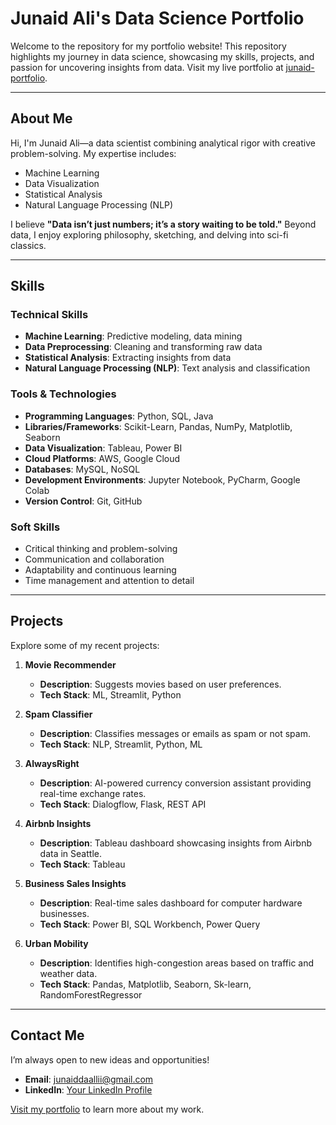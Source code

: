 # Junaid Ali's Data Science Portfolio  

Welcome to the repository for my portfolio website! This repository highlights my journey in data science, showcasing my skills, projects, and passion for uncovering insights from data. Visit my live portfolio at [junaid-portfolio](https://junaiddali.github.io/junaid-portfolio/).  

---

## About Me  
Hi, I'm Junaid Ali—a data scientist combining analytical rigor with creative problem-solving. My expertise includes:  
- Machine Learning  
- Data Visualization  
- Statistical Analysis  
- Natural Language Processing (NLP)  

I believe **"Data isn’t just numbers; it’s a story waiting to be told."** Beyond data, I enjoy exploring philosophy, sketching, and delving into sci-fi classics.  

---

## Skills  
### Technical Skills  
- **Machine Learning**: Predictive modeling, data mining  
- **Data Preprocessing**: Cleaning and transforming raw data  
- **Statistical Analysis**: Extracting insights from data  
- **Natural Language Processing (NLP)**: Text analysis and classification  

### Tools & Technologies  
- **Programming Languages**: Python, SQL, Java  
- **Libraries/Frameworks**: Scikit-Learn, Pandas, NumPy, Matplotlib, Seaborn  
- **Data Visualization**: Tableau, Power BI  
- **Cloud Platforms**: AWS, Google Cloud  
- **Databases**: MySQL, NoSQL  
- **Development Environments**: Jupyter Notebook, PyCharm, Google Colab  
- **Version Control**: Git, GitHub  

### Soft Skills  
- Critical thinking and problem-solving  
- Communication and collaboration  
- Adaptability and continuous learning  
- Time management and attention to detail  

---

## Projects  
Explore some of my recent projects:  

1. **Movie Recommender**  
   - **Description**: Suggests movies based on user preferences.  
   - **Tech Stack**: ML, Streamlit, Python  


2. **Spam Classifier**  
   - **Description**: Classifies messages or emails as spam or not spam.  
   - **Tech Stack**: NLP, Streamlit, Python, ML  
   

3. **AlwaysRight**  
   - **Description**: AI-powered currency conversion assistant providing real-time exchange rates.  
   - **Tech Stack**: Dialogflow, Flask, REST API  
   

4. **Airbnb Insights**  
   - **Description**: Tableau dashboard showcasing insights from Airbnb data in Seattle.  
   - **Tech Stack**: Tableau  
   

5. **Business Sales Insights**  
   - **Description**: Real-time sales dashboard for computer hardware businesses.  
   - **Tech Stack**: Power BI, SQL Workbench, Power Query  
   

6. **Urban Mobility**  
   - **Description**: Identifies high-congestion areas based on traffic and weather data.  
   - **Tech Stack**: Pandas, Matplotlib, Seaborn, Sk-learn, RandomForestRegressor  
   

---

## Contact Me  
I’m always open to new ideas and opportunities!  
- **Email**: [junaiddaallii@gmail.com](mailto:junaiddaallii@gmail.com)  
- **LinkedIn**: [Your LinkedIn Profile](https://www.linkedin.com/in/junaid-ali-92290221b/)  

[Visit my portfolio](https://junaiddali.github.io/junaid-portfolio/) to learn more about my work.  


